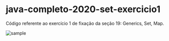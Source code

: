 # java-completo-2020-set-exercicio1

Código referente ao exercício 1 de fixação da seção 19: Generics, Set, Map.

<image src="https://raw.githubusercontent.com/BruE0/java-completo-2020/master/javaCompleto2020SetMapExercicio1/sample.png" alt="sample">
